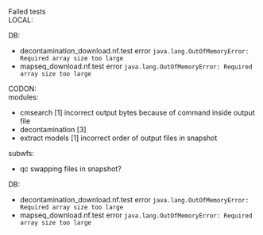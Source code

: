 Failed tests \
LOCAL:

DB:
- decontamination_download.nf.test
error
```java.lang.OutOfMemoryError: Required array size too large```
- mapseq_download.nf.test
error
```java.lang.OutOfMemoryError: Required array size too large```

CODON: \
modules:
- cmsearch [1] incorrect output bytes because of command inside output file
- decontamination [3] 
- extract models [1] incorrect order of output files in snapshot

subwfs: 
- qc swapping files in snapshot?

DB:

- decontamination_download.nf.test 
error 
```java.lang.OutOfMemoryError: Required array size too large```
- mapseq_download.nf.test 
error 
```java.lang.OutOfMemoryError: Required array size too large```